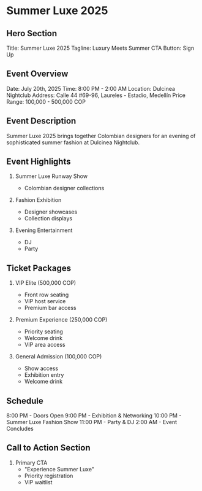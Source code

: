 # Summer Luxe 2025

## Hero Section
Title: Summer Luxe 2025
Tagline: Luxury Meets Summer
CTA Button: Sign Up

## Event Overview
Date: July 20th, 2025
Time: 8:00 PM - 2:00 AM
Location: Dulcinea Nightclub
Address: Calle 44 #69-96, Laureles - Estadio, Medellín
Price Range: 100,000 - 500,000 COP

## Event Description
Summer Luxe 2025 brings together Colombian designers for an evening of sophisticated summer fashion at Dulcinea Nightclub.

## Event Highlights
1. Summer Luxe Runway Show
   - Colombian designer collections

2. Fashion Exhibition
   - Designer showcases
   - Collection displays

3. Evening Entertainment
   - DJ
   - Party

## Ticket Packages
1. VIP Elite (500,000 COP)
   - Front row seating
   - VIP host service
   - Premium bar access

2. Premium Experience (250,000 COP)
   - Priority seating
   - Welcome drink
   - VIP area access

3. General Admission (100,000 COP)
   - Show access
   - Exhibition entry
   - Welcome drink

## Schedule
8:00 PM - Doors Open
9:00 PM - Exhibition & Networking
10:00 PM - Summer Luxe Fashion Show
11:00 PM - Party & DJ
2:00 AM - Event Concludes

## Call to Action Section
1. Primary CTA
   - "Experience Summer Luxe"
   - Priority registration
   - VIP waitlist





